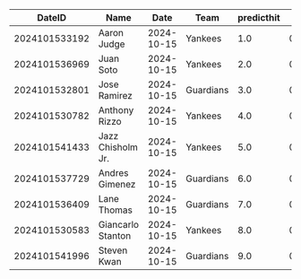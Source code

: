 DateID         |  Name               |  Date        |  Team       |  predicthit  |  predicthitproba     |  hitbool  |  Last7DaysAVG  |  Last15DaysAVG  |  Last30DaysAVG
---------------|---------------------|--------------|-------------|--------------|----------------------|-----------|----------------|-----------------|---------------
2024101533192  |  Aaron Judge        |  2024-10-15  |  Yankees    |  1.0         |  0.6057641376191572  |  False    |  0.286         |  0.333          |  0.277
2024101536969  |  Juan Soto          |  2024-10-15  |  Yankees    |  2.0         |  0.5990712085273868  |  False    |  0.333         |  0.343          |  0.267
2024101532801  |  Jose Ramirez       |  2024-10-15  |  Guardians  |  3.0         |  0.5990509050812522  |  False    |  0.5           |  0.381          |  0.306
2024101530782  |  Anthony Rizzo      |  2024-10-15  |  Yankees    |  4.0         |  0.598111196518863   |  False    |  0.545         |  0.323          |  0.247
2024101541433  |  Jazz Chisholm Jr.  |  2024-10-15  |  Yankees    |  5.0         |  0.5970447068641258  |  False    |  0.25          |  0.179          |  0.233
2024101537729  |  Andres Gimenez     |  2024-10-15  |  Guardians  |  6.0         |  0.5969244511715648  |  False    |  0.071         |  0.263          |  0.255
2024101536409  |  Lane Thomas        |  2024-10-15  |  Guardians  |  7.0         |  0.5961732017427186  |  False    |  0.133         |  0.158          |  0.264
2024101530583  |  Giancarlo Stanton  |  2024-10-15  |  Yankees    |  8.0         |  0.5961685317277361  |  False    |  0.176         |  0.226          |  0.194
2024101541996  |  Steven Kwan        |  2024-10-15  |  Guardians  |  9.0         |  0.5868371901355462  |  False    |  0.4           |  0.4            |  0.195
